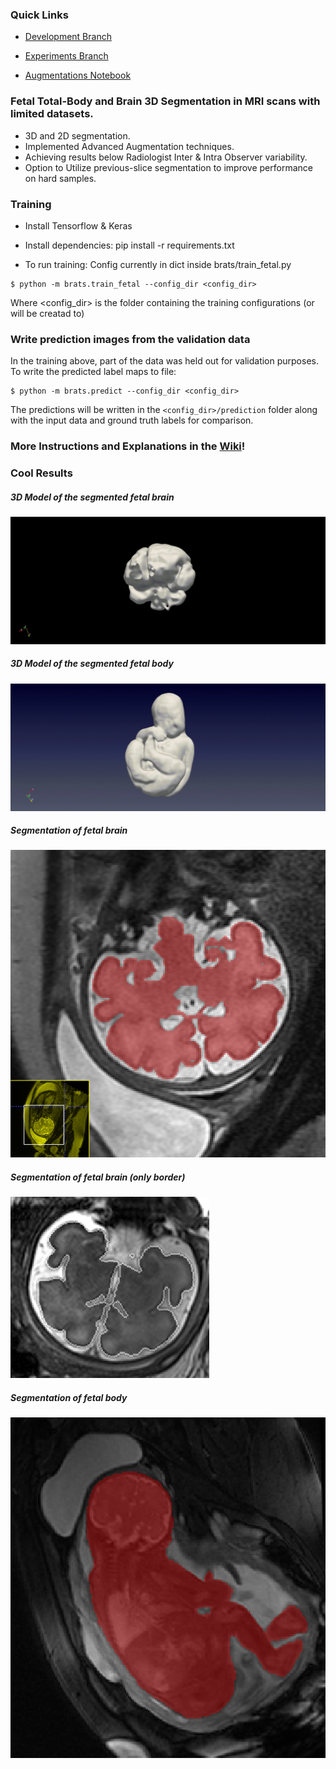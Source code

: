 ### Quick Links

- [Development Branch](https://github.com/GalDude33/Fetal-MRI-Segmentation/tree/prev_truth)

- [Experiments Branch](https://github.com/GalDude33/Fetal-MRI-Segmentation/tree/adapt)

- [Augmentations Notebook](https://github.com/GalDude33/Fetal-MRI-Segmentation/blob/adapt/notebooks/Check_Augmentations.ipynb)

### Fetal Total-Body and Brain 3D Segmentation in MRI scans with limited datasets.

- 3D and 2D segmentation.
- Implemented Advanced Augmentation techniques.
- Achieving results below Radiologist Inter & Intra Observer variability.
- Option to Utilize previous-slice segmentation to improve performance on hard samples.

### Training 

* Install Tensorflow & Keras

* Install dependencies: 
pip install -r requirements.txt

* To run training:
Config currently in dict inside brats/train_fetal.py
```
$ python -m brats.train_fetal --config_dir <config_dir>
```
Where <config_dir> is the folder containing the training configurations (or will be creatad to)

### Write prediction images from the validation data
In the training above, part of the data was held out for validation purposes. 
To write the predicted label maps to file:
```
$ python -m brats.predict --config_dir <config_dir>
```
The predictions will be written in the ```<config_dir>/prediction``` folder along with the input data and ground truth labels for comparison.

### More Instructions and Explanations in the [Wiki](../../wiki)!

### Cool Results

##### 3D Model of the segmented fetal brain
![3D Model of the segmented fetal brain](results/brain3.gif)
##### 3D Model of the segmented fetal body
![](results/fetal.gif)
##### Segmentation of fetal brain
![](results/brain_seg4.png)
##### Segmentation of fetal brain (only border)
![](results/brain_seg_border.png)
##### Segmentation of fetal body
![](results/fetal_seg1.png)
